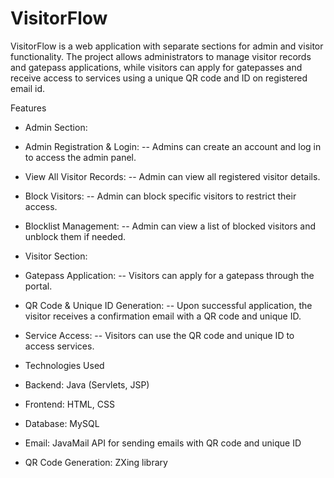 # VisitorFlow
VisitorFlow is a web application with separate sections for admin and visitor functionality. The project allows administrators to manage visitor records and gatepass applications, while visitors can apply for gatepasses and receive access to services using a unique QR code and ID on registered email id.

Features

* Admin Section:

* Admin Registration & Login:
-- Admins can create an account and log in to access the admin panel.
* View All Visitor Records:
-- Admin can view all registered visitor details.
* Block Visitors:
-- Admin can block specific visitors to restrict their access.
* Blocklist Management:
-- Admin can view a list of blocked visitors and unblock them if needed.

* Visitor Section:

* Gatepass Application:
-- Visitors can apply for a gatepass through the portal.
* QR Code & Unique ID Generation:
-- Upon successful application, the visitor receives a confirmation email with a QR code and unique ID.
* Service Access:
-- Visitors can use the QR code and unique ID to access services.

* Technologies Used

* Backend: Java (Servlets, JSP)
* Frontend: HTML, CSS
* Database: MySQL
* Email: JavaMail API for sending emails with QR code and unique ID
* QR Code Generation: ZXing library

